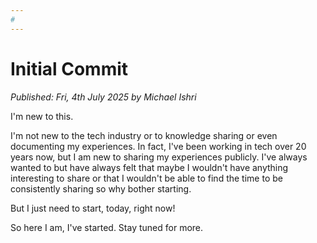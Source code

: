 ```yaml
---
# 
---
```


# Initial Commit

*Published: Fri, 4th July 2025 by Michael Ishri*

I'm new to this.

I'm not new to the tech industry or to knowledge sharing or even documenting my experiences. In fact, I've been working in tech over 20 years now, but I am new to sharing my experiences publicly. I've always wanted to but have always felt that maybe I wouldn't have anything interesting to share or that I wouldn't be able to find the time to be consistently sharing so why bother starting. 

But I just need to start, today, right now!

So here I am, I've started. Stay tuned for more.